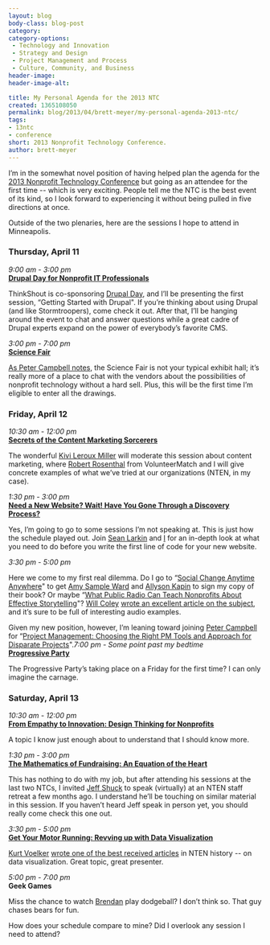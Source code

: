 ```yaml
---
layout: blog
body-class: blog-post
category:
category-options:
 - Technology and Innovation
 - Strategy and Design
 - Project Management and Process
 - Culture, Community, and Business
header-image:
header-image-alt:

title: My Personal Agenda for the 2013 NTC
created: 1365108050
permalink: blog/2013/04/brett-meyer/my-personal-agenda-2013-ntc/
tags:
- 13ntc
- conference
short: 2013 Nonprofit Technology Conference.
author: brett-meyer
---
```

<p>I’m in the somewhat novel position of having helped plan the agenda for the <a href="http://www.nten.org/ntc">2013 Nonprofit Technology Conference</a> but going as an attendee for the first time -- which is very exciting. People tell me the NTC is the best event of its kind, so I look forward to experiencing it without being pulled in five directions at once.</p>

<p>Outside of the two plenaries, here are the sessions I hope to attend in Minneapolis.</p>

<h3>Thursday, April 11</h3>

<p><em>9:00 am - 3:00 pm</em><br />
<strong><a href="http://myntc.zerista.com/event/member/76160">Drupal Day for Nonprofit IT Professionals</a></strong></p>

<p>ThinkShout is co-sponsoring <a href="http://myntc.zerista.com/event/member/76160">Drupal Day</a>, and I’ll be presenting the first session, “Getting Started with Drupal". If you’re thinking about using Drupal (and like Stormtroopers), come check it out. After that, I’ll be hanging around the event to chat and answer questions while a great cadre of Drupal experts expand on the power of everybody’s favorite CMS.</p>

<p><em>3:00 pm - 7:00 pm</em><br />
<strong><a href="http://www.nten.org/ntc/science-fair">Science Fair</a></strong></p>

<p><a href="http://techcafeteria.com/blog/2013/03/01/where-ill-be-at-the-ntc-2013-edition/">As Peter Campbell notes</a>, the Science Fair is not your typical exhibit hall; it’s really more of a place to chat with the vendors about the possibilities of nonprofit technology without a hard sell. Plus, this will be the first time I’m eligible to enter all the drawings.</p>

<h3>Friday, April 12</h3>

<p><em>10:30 am - 12:00 pm</em><br />
<strong><a href="http://myntc.zerista.com/event/member/65142">Secrets of the Content Marketing Sorcerers</a></strong></p>

<p>The wonderful <a href="https://twitter.com/kivilm">Kivi Leroux Miller</a> will moderate this session about content marketing, where <a href="https://twitter.com/volmatchRobert">Robert Rosenthal</a> from VolunteerMatch and I will give concrete examples of what we’ve tried at our organizations (NTEN, in my case).</p>

<p><em>1:30 pm - 3:00 pm</em><br />
<strong><a href="http://myntc.zerista.com/event/member/65169">Need a New Website? Wait! Have You Gone Through a Discovery Process?</a></strong></p>

<p>Yes, I’m going to go to some sessions I’m not speaking at. This is just how the schedule played out. Join <a href="https://twitter.com/sean_larkin">Sean Larkin</a> and <a href="http://twitter.com/brett_meyer">I</a> for an in-depth look at what you need to do before you write the first line of code for your new website.</p>

<p><em>3:30 pm - 5:00 pm</em></p>

<p>Here we come to my first real dilemma. Do I go to “<a href="http://myntc.zerista.com/event/member/65112">Social Change Anytime Anywhere</a>" to get <a href="https://twitter.com/amyrsward">Amy Sample Ward</a> and <a href="https://twitter.com/WomenWhoTech">Allyson Kapin</a> to sign my copy of their book? Or maybe “<a href="http://myntc.zerista.com/event/member/65105">What Public Radio Can Teach Nonprofits About Effective Storytelling</a>"? <a href="https://twitter.com/willcoley">Will Coley</a> <a href="http://www.nten.org/articles/2013/what-nonprofits-can-learn-from-public-radio-about-storytelling">wrote an excellent article on the subject</a>, and it’s sure to be full of interesting audio examples.</p>

<p>Given my new position, however, I’m leaning toward joining <a href="https://twitter.com/peterscampbell">Peter Campbell</a> for “<a href="http://myntc.zerista.com/event/member/65198">Project Management: Choosing the Right PM Tools and Approach for Disparate Projects</a>".</p.

<p><em>7:00 pm - Some point past my bedtime</em><br />
<strong><a href="http://www.nten.org/ntc/progressiveparty">Progressive Party</a></strong></p>

<p>The Progressive Party’s taking place on a Friday for the first time? I can only imagine the carnage.</p>

<h3>Saturday, April 13</h3>

<p><em>10:30 am - 12:00 pm</em><br />
<strong><a href="http://myntc.zerista.com/event/member/65129">From Empathy to Innovation: Design Thinking for Nonprofits</a></strong></p>

<p>A topic I know just enough about to understand that I should know more.</p>

<p><em>1:30 pm - 3:00 pm</em><br />
<strong><a href="http://myntc.zerista.com/event/member/65139">The Mathematics of Fundraising: An Equation of the Heart</a></strong></p>

<p>This has nothing to do with my job, but after attending his sessions at the last two NTCs, I invited <a href="https://twitter.com/jeffshuck">Jeff Shuck</a> to speak (virtually) at an NTEN staff retreat a few months ago. I understand he’ll be touching on similar material in this session. If you haven’t heard Jeff speak in person yet, you should really come check this one out.</p>

<p><em>3:30 pm - 5:00 pm</em><br />
<strong><a href="http://myntc.zerista.com/event/member/65170">Get Your Motor Running: Revving up with Data Visualization</a></strong></p>

<p><a href="https://twitter.com/kvoelker">Kurt Voelker</a> <a href="http://www.nten.org/articles/2011/data-and-storytelling-6-ways-to-use-data-to-move-your-mission">wrote one of the best received articles</a> in NTEN history -- on data visualization. Great topic, great presenter.</p>

<p><em>5:00 pm - 7:00 pm</em><br />
<strong>Geek Games</strong></p>

<p>Miss the chance to watch <a href="https://twitter.com/Brendan_at_nten">Brendan</a> play dodgeball? I don’t think so. That guy chases bears for fun.</p>

<p>How does your schedule compare to mine? Did I overlook any session I need to attend?</p>
